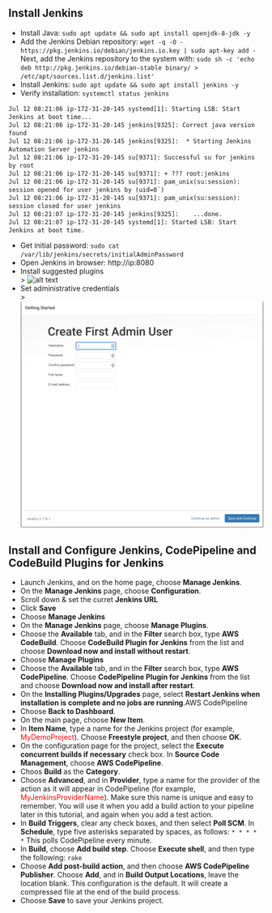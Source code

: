 ## Install Jenkins

 - Install Java:  `sudo apt update && sudo apt install openjdk-8-jdk -y`
 - Add the Jenkins Debian repository: 
	    `wget -q -O - https://pkg.jenkins.io/debian/jenkins.io.key | sudo apt-key add -`<br /> 
Next, add the Jenkins repository to the system with:
`sudo sh -c 'echo deb http://pkg.jenkins.io/debian-stable binary/ > /etc/apt/sources.list.d/jenkins.list'`
- Install Jenkins: `sudo apt update && sudo apt install jenkins -y`
- Verify installation: `systemctl status jenkins`<br />
```
Jul 12 08:21:06 ip-172-31-20-145 systemd[1]: Starting LSB: Start Jenkins at boot time...
Jul 12 08:21:06 ip-172-31-20-145 jenkins[9325]: Correct java version found
Jul 12 08:21:06 ip-172-31-20-145 jenkins[9325]:  * Starting Jenkins Automation Server jenkins
Jul 12 08:21:06 ip-172-31-20-145 su[9371]: Successful su for jenkins by root
Jul 12 08:21:06 ip-172-31-20-145 su[9371]: + ??? root:jenkins
Jul 12 08:21:06 ip-172-31-20-145 su[9371]: pam_unix(su:session): session opened for user jenkins by (uid=0`)
Jul 12 08:21:06 ip-172-31-20-145 su[9371]: pam_unix(su:session): session closed for user jenkins
Jul 12 08:21:07 ip-172-31-20-145 jenkins[9325]:    ...done.
Jul 12 08:21:07 ip-172-31-20-145 systemd[1]: Started LSB: Start Jenkins at boot time.
```
- Get initial password: `sudo cat /var/lib/jenkins/secrets/initialAdminPassword`
- Open Jenkins in browser: http://ip:8080
- Install suggested plugins <br/>>
  ![alt text](https://linuxize.com/post/how-to-install-jenkins-on-ubuntu-18-04/customize-jenkins.jpg)
- Set administrative credentials<br/>>
 ![alt text](images/jenkins_login.png?raw=true)

## Install and Configure Jenkins, CodePipeline and CodeBuild Plugins for Jenkins
- Launch Jenkins, and on the home page, choose **Manage Jenkins**.
- On the **Manage Jenkins** page, choose **Configuration**.
- Scroll down & set the curret **Jenkins URL**
- Click **Save**
- Choose **Manage Jenkins**
- On the **Manage Jenkins** page, choose **Manage Plugins**.
- Choose the **Available** tab, and in the **Filter** search box, type **AWS CodeBuild**. Choose **CodeBuild Plugin for Jenkins** from the list and choose **Download now and install without restart**.
- Choose **Manage Plugins**
- Choose the **Available** tab, and in the **Filter** search box, type **AWS CodePipeline**. Choose **CodePipeline Plugin for Jenkins** from the list and choose **Download now and install after restart**.
- On the **Installing Plugins/Upgrades** page, select **Restart Jenkins when installation is complete and no jobs are running**.AWS CodePipeline
- Choose **Back to Dashboard**.
- On the main page, choose **New Item**.
- In **Item Name**, type a name for the Jenkins project (for example, <span style="color:red">MyDemoProject</span>). Choose **Freestyle project**, and then choose **OK**.
- On the configuration page for the project, select the **Execute concurrent builds if necessary** check box. In **Source Code Management**, choose **AWS CodePipeline**.
- Choos **Build** as the **Category**.
- Choose **Advanced**, and in **Provider**, type a name for the provider of the action as it will appear in CodePipeline (for example, <span style="color:red">MyJenkinsProviderName</span>). Make sure this name is unique and easy to remember. You will use it when you add a build action to your pipeline later in this tutorial, and again when you add a test action.
- In **Build Triggers**, clear any check boxes, and then select **Poll SCM**. In **Schedule**, type five asterisks separated by spaces, as follows: `* * * * *` This polls CodePipeline every minute.
- In **Build**, choose **Add build step**. Choose **Execute shell**, and then type the following: `rake`
- Choose **Add post-build action**, and then choose **AWS CodePipeline Publisher**. Choose **Add**, and in **Build Output Locations**, leave the location blank. This configuration is the default. It will create a compressed file at the end of the build process.
- Choose **Save** to save your Jenkins project.

